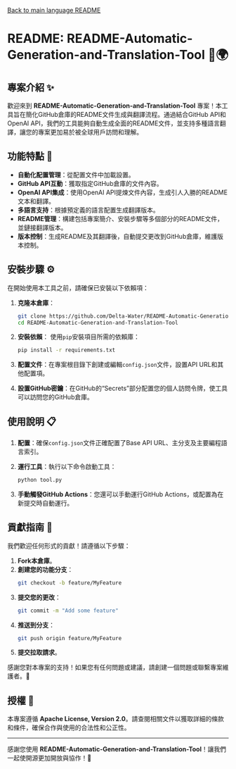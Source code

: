 [Back to main language README](README.md)

# README: README-Automatic-Generation-and-Translation-Tool 📄🌍

## 專案介紹 ✨

歡迎來到 **README-Automatic-Generation-and-Translation-Tool** 專案！本工具旨在簡化GitHub倉庫的README文件生成與翻譯流程。通過結合GitHub API和OpenAI API，我們的工具能夠自動生成全面的README文件，並支持多種語言翻譯，讓您的專案更加易於被全球用戶訪問和理解。

## 功能特點 🚀

- **自動化配置管理**：從配置文件中加載設置。
- **GitHub API互動**：獲取指定GitHub倉庫的文件內容。
- **OpenAI API集成**：使用OpenAI API提煉文件內容，生成引人入勝的README文本和翻譯。
- **多語言支持**：根據預定義的語言配置生成翻譯版本。
- **README管理**：構建包括專案簡介、安裝步驟等多個部分的README文件，並鏈接翻譯版本。
- **版本控制**：生成README及其翻譯後，自動提交更改到GitHub倉庫，維護版本控制。

## 安裝步驟 ⚙️

在開始使用本工具之前，請確保已安裝以下依賴項：

1. **克隆本倉庫**：
   ```bash
   git clone https://github.com/Delta-Water/README-Automatic-Generation-and-Translation-Tool.git
   cd README-Automatic-Generation-and-Translation-Tool
   ```

2. **安裝依賴**：
   使用`pip`安裝項目所需的依賴庫：
   ```bash
   pip install -r requirements.txt
   ```

3. **配置文件**：在專案根目錄下創建或編輯`config.json`文件，設置API URL和其他配置項。

4. **設置GitHub密鑰**：在GitHub的“Secrets”部分配置您的個人訪問令牌，使工具可以訪問您的GitHub倉庫。

## 使用說明 📋

1. **配置**：確保`config.json`文件正確配置了Base API URL、主分支及主要編程語言索引。

2. **運行工具**：執行以下命令啟動工具：
   ```bash
   python tool.py
   ```

3. **手動觸發GitHub Actions**：您還可以手動運行GitHub Actions，或配置為在新提交時自動運行。

## 貢獻指南 🤝

我們歡迎任何形式的貢獻！請遵循以下步驟：
1. **Fork本倉庫**。
2. **創建您的功能分支**：
   ```bash
   git checkout -b feature/MyFeature
   ```
3. **提交您的更改**：
   ```bash
   git commit -m "Add some feature"
   ```
4. **推送到分支**：
   ```bash
   git push origin feature/MyFeature
   ```
5. **提交拉取請求**。

感謝您對本專案的支持！如果您有任何問題或建議，請創建一個問題或聯繫專案維護者。🙏

## 授權 📜

本專案遵循 **Apache License, Version 2.0**。請查閱相關文件以獲取詳細的條款和條件，確保合作與使用的合法性和公正性。

---

感謝您使用 **README-Automatic-Generation-and-Translation-Tool**！讓我們一起使開源更加開放與協作！💪